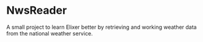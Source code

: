 # NwsReader

A small project to learn Elixer better by retrieving and working weather data from the national weather service.